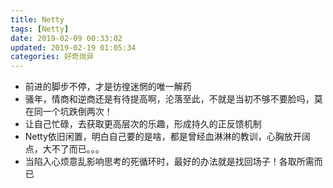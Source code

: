 ```yaml
---
title: Netty
tags: [Netty]
date: 2019-02-09 00:33:02
updated: 2019-02-19 01:05:34
categories: 好奇尚异
---
```


- 前进的脚步不停，才是彷徨迷惘的唯一解药
- 骚年，情商和逆商还是有待提高啊，沦落至此，不就是当初不够不要脸吗，莫在同一个坑跌倒两次！
- 让自己忙碌，去获取更高层次的乐趣，形成持久的正反馈机制
- Netty依旧闲置，明白自己要的是啥，都是曾经血淋淋的教训，心胸放开阔点，大不了而已。。。
- 当陷入心烦意乱影响思考的死循环时，最好的办法就是找回场子！各取所需而已